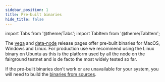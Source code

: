 ```yaml
---
sidebar_position: 1
title: Pre-built binaries
hide_title: false
---
```


import Tabs from '@theme/Tabs';
import TabItem from '@theme/TabItem';

The [vega](https://github.com/vegaprotocol/vega/releases) and [data-node](https://github.com/vegaprotocol/data-node/releases) release pages offer pre-built binaries for MacOS, Windows and Linux. For production use we recommend using the Linux binary on Ubuntu as this is the platform used by all the node on the fairground testnet and is de facto the most widely tested so far.

If the pre-built binaries don't work or are unavailable for your system, you will need to build the [binaries from sources](./from_source).
